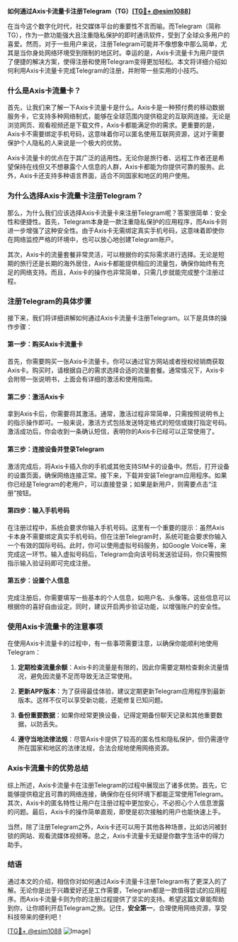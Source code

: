 **如何通过Axis卡流量卡注册Telegram（TG）[[TG💪+ @esim1088](https://t.me/s/esim1088)]**

在当今这个数字化时代，社交媒体平台的重要性不言而喻。而Telegram（简称TG），作为一款功能强大且注重隐私保护的即时通讯软件，受到了全球众多用户的喜爱。然而，对于一些用户来说，注册Telegram可能并不像想象中那么简单，尤其是当你身处网络环境受到限制的地区时。幸运的是，Axis卡流量卡为用户提供了便捷的解决方案，使得注册和使用Telegram变得更加轻松。本文将详细介绍如何利用Axis卡流量卡完成Telegram的注册，并附带一些实用的小技巧。

### **什么是Axis卡流量卡？**

首先，让我们来了解一下Axis卡流量卡是什么。Axis卡是一种预付费的移动数据服务卡，它支持多种网络制式，能够在全球范围内提供稳定的互联网连接。无论是浏览网页、观看视频还是下载文件，Axis卡都能满足你的需求。更重要的是，Axis卡不需要绑定手机号码，这意味着你可以匿名使用互联网资源，这对于需要保护个人隐私的人来说是一个极大的优势。

Axis卡流量卡的优点在于其广泛的适用性。无论你是旅行者、远程工作者还是希望保持在线但又不想暴露个人信息的人群，Axis卡都能为你提供可靠的服务。此外，Axis卡还支持多种语言界面，适合不同国家和地区的用户使用。

### **为什么选择Axis卡流量卡注册Telegram？**

那么，为什么我们应该选择Axis卡流量卡来注册Telegram呢？答案很简单：安全性和便捷性。首先，Telegram本身是一款注重隐私保护的应用程序，而Axis卡则进一步增强了这种安全性。由于Axis卡无需绑定真实手机号码，这意味着即使你在网络监控严格的环境中，也可以放心地创建Telegram账户。

其次，Axis卡的流量套餐非常灵活，可以根据你的实际需求进行选择。无论是短期的旅行还是长期的海外居住，Axis卡都能提供相应的流量包，确保你始终有充足的网络支持。而且，Axis卡的操作也非常简单，只需几步就能完成整个注册过程。

### **注册Telegram的具体步骤**

接下来，我们将详细讲解如何通过Axis卡流量卡注册Telegram。以下是具体的操作步骤：

#### **第一步：购买Axis卡流量卡**
首先，你需要购买一张Axis卡流量卡。你可以通过官方网站或者授权经销商获取Axis卡。购买时，请根据自己的需求选择合适的流量套餐。通常情况下，Axis卡会附带一张说明书，上面会有详细的激活和使用指南。

#### **第二步：激活Axis卡**
拿到Axis卡后，你需要将其激活。通常，激活过程非常简单，只需按照说明书上的指示操作即可。一般来说，激活方式包括发送特定格式的短信或拨打指定号码。激活成功后，你会收到一条确认短信，表明你的Axis卡已经可以正常使用了。

#### **第三步：连接设备并登录Telegram**
激活完成后，将Axis卡插入你的手机或其他支持SIM卡的设备中。然后，打开设备的设置页面，确保网络连接正常。接下来，下载并安装Telegram应用程序。如果你已经是Telegram的老用户，可以直接登录；如果是新用户，则需要点击“注册”按钮。

#### **第四步：输入手机号码**
在注册过程中，系统会要求你输入手机号码。这里有一个重要的提示：虽然Axis卡本身不需要绑定真实手机号码，但在注册Telegram时，系统可能会要求你输入一个有效的国际号码。此时，你可以使用虚拟号码服务，如Google Voice等，来完成这一环节。输入虚拟号码后，Telegram会向该号码发送验证码，你只需按照指示输入验证码即可完成注册。

#### **第五步：设置个人信息**
完成注册后，你需要填写一些基本的个人信息，如用户名、头像等。这些信息可以根据你的喜好自由设定。同时，建议开启两步验证功能，以增强账户的安全性。

### **使用Axis卡流量卡的注意事项**

在使用Axis卡流量卡的过程中，有一些事项需要注意，以确保你能顺利地使用Telegram：

1. **定期检查流量余额**：Axis卡的流量是有限的，因此你需要定期检查剩余流量情况，避免因流量不足而导致无法正常使用。
   
2. **更新APP版本**：为了获得最佳体验，建议定期更新Telegram应用程序到最新版本。这样不仅可以享受新功能，还能修复已知问题。

3. **备份重要数据**：如果你经常更换设备，记得定期备份聊天记录和其他重要数据，以防丢失。

4. **遵守当地法律法规**：尽管Axis卡提供了较高的匿名性和隐私保护，但仍需遵守所在国家和地区的法律法规，合法合规地使用网络资源。

### **Axis卡流量卡的优势总结**

综上所述，Axis卡流量卡在注册Telegram的过程中展现出了诸多优势。首先，它能够提供稳定且可靠的网络连接，确保你在任何环境下都能正常使用Telegram。其次，Axis卡的匿名特性让用户在注册过程中更加安心，不必担心个人信息泄露的问题。最后，Axis卡的操作简单直观，即使是初次接触的用户也能快速上手。

当然，除了注册Telegram之外，Axis卡还可以用于其他各种场景，比如访问被封锁的网站、观看流媒体视频等。总之，Axis卡流量卡无疑是你数字生活中的得力助手。

### **结语**

通过本文的介绍，相信你对如何通过Axis卡流量卡注册Telegram有了更深入的了解。无论你是出于兴趣爱好还是工作需要，Telegram都是一款值得尝试的应用程序。而Axis卡流量卡则为你的注册过程提供了坚实的支持。希望这篇文章能帮助到你，让你顺利开启Telegram之旅。记住，**安全第一**，合理使用网络资源，享受科技带来的便利吧！

[[TG💪+ @esim1088](https://t.me/s/esim1088) ![Image](https://i.postimg.cc/4NQfJmqS/Snipaste-2025-05-13-00-14-12.png)]